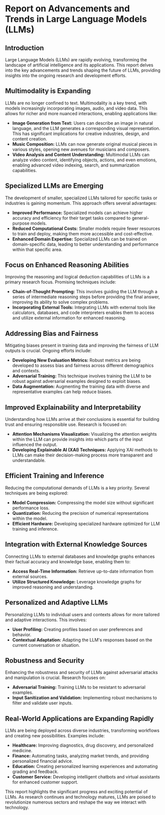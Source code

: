 # Report on Advancements and Trends in Large Language Models (LLMs)

## Introduction

Large Language Models (LLMs) are rapidly evolving, transforming the landscape of artificial intelligence and its applications. This report delves into the key advancements and trends shaping the future of LLMs, providing insights into the ongoing research and development efforts.

## Multimodality is Expanding

LLMs are no longer confined to text. Multimodality is a key trend, with models increasingly incorporating images, audio, and video data. This allows for richer and more nuanced interactions, enabling applications like:

* **Image Generation from Text:**  Users can describe an image in natural language, and the LLM generates a corresponding visual representation. This has significant implications for creative industries, design, and content creation.
* **Music Composition:** LLMs can now generate original musical pieces in various styles, opening new avenues for musicians and composers.
* **Video Analysis and Content Understanding:**  Multimodal LLMs can analyze video content, identifying objects, actions, and even emotions, enabling advanced video indexing, search, and summarization capabilities.

## Specialized LLMs are Emerging

The development of smaller, specialized LLMs tailored for specific tasks or industries is gaining momentum. This approach offers several advantages:

* **Improved Performance:** Specialized models can achieve higher accuracy and efficiency for their target tasks compared to general-purpose models.
* **Reduced Computational Costs:** Smaller models require fewer resources to train and deploy, making them more accessible and cost-effective.
* **Enhanced Domain Expertise:**  Specialized LLMs can be trained on domain-specific data, leading to better understanding and performance within that specific area.

## Focus on Enhanced Reasoning Abilities

Improving the reasoning and logical deduction capabilities of LLMs is a primary research focus. Promising techniques include:

* **Chain-of-Thought Prompting:**  This involves guiding the LLM through a series of intermediate reasoning steps before providing the final answer, improving its ability to solve complex problems.
* **Incorporating External Tools:** Integrating LLMs with external tools like calculators, databases, and code interpreters enables them to access and utilize external information for enhanced reasoning.

## Addressing Bias and Fairness

Mitigating biases present in training data and improving the fairness of LLM outputs is crucial.  Ongoing efforts include:

* **Developing New Evaluation Metrics:**  Robust metrics are being developed to assess bias and fairness across different demographics and contexts.
* **Adversarial Training:**  This technique involves training the LLM to be robust against adversarial examples designed to exploit biases.
* **Data Augmentation:**  Augmenting the training data with diverse and representative examples can help reduce biases.

## Improved Explainability and Interpretability

Understanding how LLMs arrive at their conclusions is essential for building trust and ensuring responsible use. Research is focused on:

* **Attention Mechanisms Visualization:**  Visualizing the attention weights within the LLM can provide insights into which parts of the input influenced the output.
* **Developing Explainable AI (XAI) Techniques:** Applying XAI methods to LLMs can make their decision-making process more transparent and understandable.

## Efficient Training and Inference

Reducing the computational demands of LLMs is a key priority.  Several techniques are being explored:

* **Model Compression:**  Compressing the model size without significant performance loss.
* **Quantization:**  Reducing the precision of numerical representations within the model.
* **Efficient Hardware:**  Developing specialized hardware optimized for LLM training and inference.

## Integration with External Knowledge Sources

Connecting LLMs to external databases and knowledge graphs enhances their factual accuracy and knowledge base, enabling them to:

* **Access Real-Time Information:**  Retrieve up-to-date information from external sources.
* **Utilize Structured Knowledge:** Leverage knowledge graphs for improved reasoning and understanding.

## Personalized and Adaptive LLMs

Personalizing LLMs to individual users and contexts allows for more tailored and adaptive interactions. This involves:

* **User Profiling:**  Creating profiles based on user preferences and behavior.
* **Contextual Adaptation:**  Adapting the LLM's responses based on the current conversation or situation.

## Robustness and Security

Enhancing the robustness and security of LLMs against adversarial attacks and manipulation is crucial. Research focuses on:

* **Adversarial Training:**  Training LLMs to be resistant to adversarial examples.
* **Input Sanitization and Validation:**  Implementing robust mechanisms to filter and validate user inputs.

## Real-World Applications are Expanding Rapidly

LLMs are being deployed across diverse industries, transforming workflows and creating new possibilities.  Examples include:

* **Healthcare:**  Improving diagnostics, drug discovery, and personalized medicine.
* **Finance:**  Automating tasks, analyzing market trends, and providing personalized financial advice.
* **Education:**  Creating personalized learning experiences and automating grading and feedback.
* **Customer Service:**  Developing intelligent chatbots and virtual assistants for enhanced customer support.


This report highlights the significant progress and exciting potential of LLMs.  As research continues and technology matures, LLMs are poised to revolutionize numerous sectors and reshape the way we interact with technology.